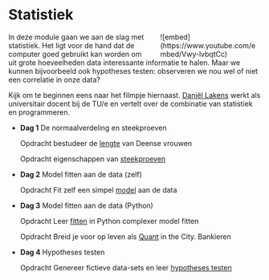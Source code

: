 <style>
div.embed
{
	margin:0 ! important;
}
</style>

# Statistiek

<div style="width: 40%; float:right; margin-left: 2em;">
![embed](https://www.youtube.com/embed/Vwy-lvbqtCc)
</div>

In deze module gaan we aan de slag met statistiek. Het ligt voor de hand dat de computer goed gebruikt kan worden om uit grote hoeveelheden data interessante informatie te halen. Maar we kunnen bijvoorbeeld ook hypotheses testen: observeren we nou wel of niet een correlatie in onze data?

Kijk om te beginnen eens naar het filmpje hiernaast. [Daniël Lakens](https://www.tue.nl/en/university/departments/industrial-engineering-innovation-sciences/the-department/staff/detail/ep/e/d/ep-uid/20091001/) werkt als universitair docent bij de TU/e en vertelt over de combinatie van statistiek en programmeren.

- **Dag 1** De normaalverdeling en steekproeven

	<span class="label label-primary">Opdracht</span> bestudeer de [lengte](/statistiek/normaalverdeling) van Deense vrouwen

	<span class="label label-primary">Opdracht</span> eigenschappen van [steekproeven](/statistiek/steekproeven)

- **Dag 2** Model fitten aan de data (zelf)

	<span class="label label-primary">Opdracht</span> Fit zelf een simpel [model](/statistiek/fittenzelf) aan de data

- **Dag 3** Model fitten aan de data (Python)

	<span class="label label-primary">Opdracht</span> Leer [fitten](/statistiek/fittenpython) in Python complexer model fitten
	
	<span class="label label-primary">Opdracht</span> Breid je voor op leven als [Quant](/statistiek/quant) in the City. Bankieren
	
- **Dag 4** Hypotheses testen

	<span class="label label-primary">Opdracht</span> Genereer fictieve data-sets en leer [hypotheses testen](/statistiek/hypothesetesten)
